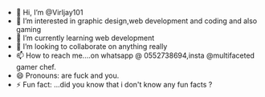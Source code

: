 - 👋 Hi, I’m @Virljay101
- 👀 I’m interested in graphic design,web development and coding and also gaming 
- 🌱 I’m currently learning web development 
- 💞️ I’m looking to collaborate on anything really
- 📫 How to reach me....on whatsapp @ 0552738694,insta @multifaceted gamer chef.
- 😄 Pronouns: are fuck and you.
- ⚡ Fun fact: ...did you know that i don't know any fun facts ?

<!---
Virljay101/Virljay101 is a ✨ special ✨ repository because its `README.md` (this file) appears on your GitHub profile.
You can click the Preview link to take a look at your changes.
--->
